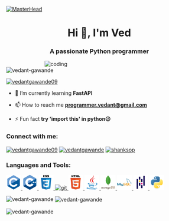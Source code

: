[![MasterHead](https://media0.giphy.com/media/coxQHKASG60HrHtvkt/giphy.gif)](https://github.com/vedant-gawande)
<h1 align="center">Hi 👋, I'm Ved</h1>
<h3 align="center">A passionate Python programmer</h3>
<img align="right" alt="coding" width="400" src="https://camo.githubusercontent.com/cae12fddd9d6982901d82580bdf321d81fb299141098ca1c2d4891870827bf17/68747470733a2f2f6d69726f2e6d656469756d2e636f6d2f6d61782f313336302f302a37513379765349765f7430696f4a2d5a2e676966" />

<p align="left"> <img src="https://komarev.com/ghpvc/?username=vedant-gawande&label=Profile%20views&color=0e75b6&style=flat" alt="vedant-gawande" /> </p>

<p align="left"> <a href="https://twitter.com/vedantgawande09" target="blank"><img src="https://img.shields.io/twitter/follow/vedantgawande09?logo=twitter&style=for-the-badge" alt="vedantgawande09" /></a> </p>

- 🌱 I’m currently learning **FastAPI**

- 📫 How to reach me **programmer.vedant@gmail.com**

- ⚡ Fun fact **try 'import this' in python😉**

<h3 align="left">Connect with me:</h3>
<p align="left">
<a href="https://twitter.com/vedantgawande09" target="blank"><img align="center" src="https://raw.githubusercontent.com/rahuldkjain/github-profile-readme-generator/master/src/images/icons/Social/twitter.svg" alt="vedantgawande09" height="30" width="40" /></a>
<a href="https://linkedin.com/in/vedantgawande" target="blank"><img align="center" src="https://raw.githubusercontent.com/rahuldkjain/github-profile-readme-generator/master/src/images/icons/Social/linked-in-alt.svg" alt="vedantgawande" height="30" width="40" /></a>
<a href="https://www.hackerrank.com/shanksop" target="blank"><img align="center" src="https://raw.githubusercontent.com/rahuldkjain/github-profile-readme-generator/master/src/images/icons/Social/hackerrank.svg" alt="shanksop" height="30" width="40" /></a>
</p>

<h3 align="left">Languages and Tools:</h3>
<p align="left"> <a href="https://www.cprogramming.com/" target="_blank" rel="noreferrer"> <img src="https://raw.githubusercontent.com/devicons/devicon/master/icons/c/c-original.svg" alt="c" width="40" height="40"/> </a> <a href="https://www.w3schools.com/cpp/" target="_blank" rel="noreferrer"> <img src="https://raw.githubusercontent.com/devicons/devicon/master/icons/cplusplus/cplusplus-original.svg" alt="cplusplus" width="40" height="40"/> </a> <a href="https://www.w3schools.com/css/" target="_blank" rel="noreferrer"> <img src="https://raw.githubusercontent.com/devicons/devicon/master/icons/css3/css3-original-wordmark.svg" alt="css3" width="40" height="40"/> </a> <a href="https://git-scm.com/" target="_blank" rel="noreferrer"> <img src="https://www.vectorlogo.zone/logos/git-scm/git-scm-icon.svg" alt="git" width="40" height="40"/> </a> <a href="https://www.w3.org/html/" target="_blank" rel="noreferrer"> <img src="https://raw.githubusercontent.com/devicons/devicon/master/icons/html5/html5-original-wordmark.svg" alt="html5" width="40" height="40"/> </a> <a href="https://www.java.com" target="_blank" rel="noreferrer"> <img src="https://raw.githubusercontent.com/devicons/devicon/master/icons/java/java-original.svg" alt="java" width="40" height="40"/> </a> <a href="https://www.mongodb.com/" target="_blank" rel="noreferrer"> <img src="https://raw.githubusercontent.com/devicons/devicon/master/icons/mongodb/mongodb-original-wordmark.svg" alt="mongodb" width="40" height="40"/> </a> <a href="https://www.mysql.com/" target="_blank" rel="noreferrer"> <img src="https://raw.githubusercontent.com/devicons/devicon/master/icons/mysql/mysql-original-wordmark.svg" alt="mysql" width="40" height="40"/> </a> <a href="https://pandas.pydata.org/" target="_blank" rel="noreferrer"> <img src="https://raw.githubusercontent.com/devicons/devicon/2ae2a900d2f041da66e950e4d48052658d850630/icons/pandas/pandas-original.svg" alt="pandas" width="40" height="40"/> </a> <a href="https://www.python.org" target="_blank" rel="noreferrer"> <img src="https://raw.githubusercontent.com/devicons/devicon/master/icons/python/python-original.svg" alt="python" width="40" height="40"/> </a> </p>

<p><img align="left" src="https://github-readme-stats.vercel.app/api/top-langs?username=vedant-gawande&show_icons=true&locale=en&layout=compact" alt="vedant-gawande" /></p>

<p>&nbsp;<img align="center" src="https://github-readme-stats.vercel.app/api?username=vedant-gawande&show_icons=true&locale=en" alt="vedant-gawande" /></p>

<p><img align="center" src="https://github-readme-streak-stats.herokuapp.com/?user=vedant-gawande&" alt="vedant-gawande" /></p>
